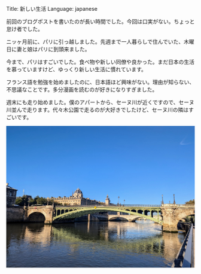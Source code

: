 Title: 新しい生活
Language: japanese

前回のブログポストを書いたのが長い時間でした。今回は口実がない。ちょっと怠け者でした。

ニッヶ月前に、パリに引っ越しました。先週まで一人暮らしで住んでいた、木曜日に妻と娘はパリに到頭来ました。

今まで、パリはすごいでした。食べ物や新しい同僚や良かった。まだ日本の生活を慕っていますけど、ゆっくり新しい生活に慣れています。

フランス語を勉強を始めましたのに、日本語ほど興味がない。理由が知らない、不思議なことです。多分漫画を読むのが好きになりすぎました。

週末にも走り始めました。僕のアパートから、セーヌ川が近くですので、セーヌ川並んで走ります。代々木公園で走るのが大好きでしたけど、セーヌ川の隣はすごいです。

![Near the Seine](./images/running-alongside-seine.jpg)